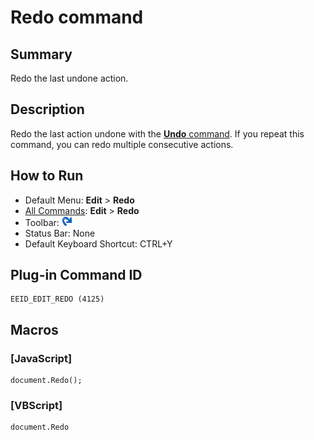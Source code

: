 # Redo command

## Summary

Redo the last undone action.

## Description

Redo the last action undone with the [**Undo** command](edit_undo).
If you repeat this command, you can redo multiple consecutive actions.

## How to Run

- Default Menu: **Edit** \> **Redo**
- [All Commands](../tools/all_commands): **Edit** \> **Redo**
- Toolbar: ![](../../images/editredo.png)
- Status Bar: None
- Default Keyboard Shortcut: CTRL+Y

## Plug-in Command ID

```
EEID_EDIT_REDO (4125)
```

## Macros

### \[JavaScript\]

```
document.Redo();
```

### \[VBScript\]

```
document.Redo
```
